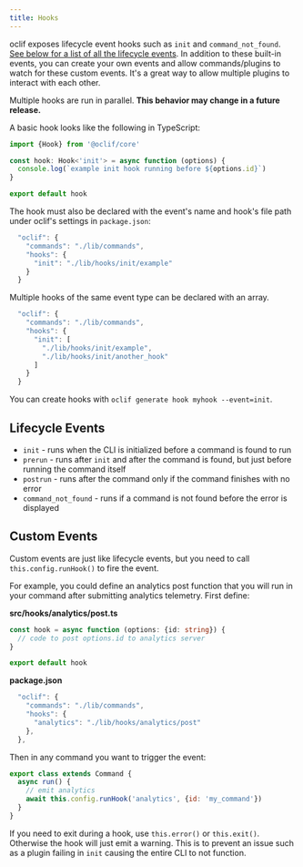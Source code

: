 ```yaml
---
title: Hooks
---
```


oclif exposes lifecycle event hooks such as `init` and `command_not_found`. [See below for a list of all the lifecycle events](#lifecycle-events). In addition to these built-in events, you can create your own events and allow commands/plugins to watch for these custom events. It's a great way to allow multiple plugins to interact with each other.

Multiple hooks are run in parallel. **This behavior may change in a future release.**

A basic hook looks like the following in TypeScript:

```typescript
import {Hook} from '@oclif/core'

const hook: Hook<'init'> = async function (options) {
  console.log(`example init hook running before ${options.id}`)
}

export default hook
```

The hook must also be declared with the event's name and hook's file path under oclif's settings in `package.json`:

```js
  "oclif": {
    "commands": "./lib/commands",
    "hooks": {
      "init": "./lib/hooks/init/example"
    }
  }
```

Multiple hooks of the same event type can be declared with an array.

```js
  "oclif": {
    "commands": "./lib/commands",
    "hooks": {
      "init": [
        "./lib/hooks/init/example",
        "./lib/hooks/init/another_hook"
      ]
    }
  }
```

You can create hooks with `oclif generate hook myhook --event=init`.

## Lifecycle Events

* `init` - runs when the CLI is initialized before a command is found to run
* `prerun` - runs after `init` and after the command is found, but just before running the command itself
* `postrun` - runs after the command only if the command finishes with no error
* `command_not_found` - runs if a command is not found before the error is displayed

## Custom Events

Custom events are just like lifecycle events, but you need to call `this.config.runHook()` to fire the event.

For example, you could define an analytics post function that you will run in your command after submitting analytics telemetry. First define:

**src/hooks/analytics/post.ts**

```typescript
const hook = async function (options: {id: string}) {
  // code to post options.id to analytics server
}

export default hook
```

**package.json**
```js
  "oclif": {
    "commands": "./lib/commands",
    "hooks": {
      "analytics": "./lib/hooks/analytics/post"
    },
  },
```

Then in any command you want to trigger the event:

```js
export class extends Command {
  async run() {
    // emit analytics
    await this.config.runHook('analytics', {id: 'my_command'})
  }
}
```

If you need to exit during a hook, use `this.error()` or `this.exit()`. Otherwise the hook will just emit a warning. This is to prevent an issue such as a plugin failing in `init` causing the entire CLI to not function.
